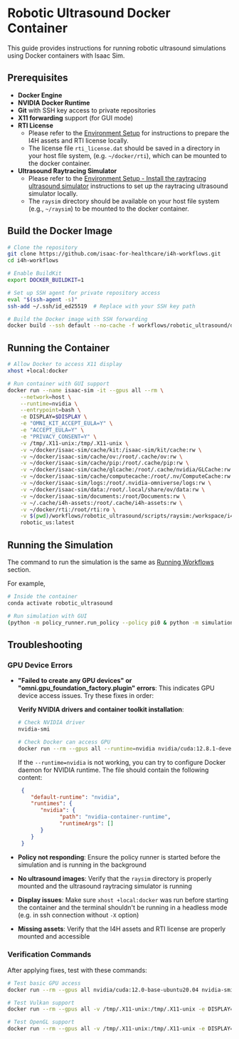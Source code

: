 # Robotic Ultrasound Docker Container

This guide provides instructions for running robotic ultrasound simulations using Docker containers with Isaac Sim.

## Prerequisites

- **Docker Engine**
- **NVIDIA Docker Runtime**
- **Git** with SSH key access to private repositories
- **X11 forwarding** support (for GUI mode)
- **RTI License**
   - Please refer to the [Environment Setup](../README.md#environment-setup) for instructions to prepare the I4H assets and RTI license locally.
   - The license file `rti_license.dat` should be saved in a directory in your host file system, (e.g. `~/docker/rti`), which can be mounted to the docker container.
- **Ultrasound Raytracing Simulator**
   - Please refer to the [Environment Setup - Install the raytracing ultrasound simulator](../README.md#install-raytracing-ultrasound-simulator) instructions to set up the raytracing ultrasound simulator locally.
   - The `raysim` directory should be available on your host file system (e.g., `~/raysim`) to be mounted to the docker container.

## Build the Docker Image

```sh
# Clone the repository
git clone https://github.com/isaac-for-healthcare/i4h-workflows.git
cd i4h-workflows

# Enable BuildKit
export DOCKER_BUILDKIT=1

# Set up SSH agent for private repository access
eval "$(ssh-agent -s)"
ssh-add ~/.ssh/id_ed25519  # Replace with your SSH key path

# Build the Docker image with SSH forwarding
docker build --ssh default --no-cache -f workflows/robotic_ultrasound/docker/Dockerfile -t robotic_us:latest .
```

## Running the Container

```bash
# Allow Docker to access X11 display
xhost +local:docker

# Run container with GUI support
docker run --name isaac-sim -it --gpus all --rm \
    --network=host \
    --runtime=nvidia \
    --entrypoint=bash \
    -e DISPLAY=$DISPLAY \
    -e "OMNI_KIT_ACCEPT_EULA=Y" \
    -e "ACCEPT_EULA=Y" \
    -e "PRIVACY_CONSENT=Y" \
    -v /tmp/.X11-unix:/tmp/.X11-unix \
    -v ~/docker/isaac-sim/cache/kit:/isaac-sim/kit/cache:rw \
    -v ~/docker/isaac-sim/cache/ov:/root/.cache/ov:rw \
    -v ~/docker/isaac-sim/cache/pip:/root/.cache/pip:rw \
    -v ~/docker/isaac-sim/cache/glcache:/root/.cache/nvidia/GLCache:rw \
    -v ~/docker/isaac-sim/cache/computecache:/root/.nv/ComputeCache:rw \
    -v ~/docker/isaac-sim/logs:/root/.nvidia-omniverse/logs:rw \
    -v ~/docker/isaac-sim/data:/root/.local/share/ov/data:rw \
    -v ~/docker/isaac-sim/documents:/root/Documents:rw \
    -v ~/.cache/i4h-assets:/root/.cache/i4h-assets:rw \
    -v ~/docker/rti:/root/rti:ro \
    -v $(pwd)/workflows/robotic_ultrasound/scripts/raysim:/workspace/i4h-workflows/workflows/robotic_ultrasound/scripts/raysim:ro \
    robotic_us:latest
```

## Running the Simulation

The command to run the simulation is the same as [Running Workflows](../README.md#running-workflows) section.

For example,
```sh
# Inside the container
conda activate robotic_ultrasound

# Run simulation with GUI
(python -m policy_runner.run_policy --policy pi0 & python -m simulation.environments.sim_with_dds --enable_cameras & wait)
```

## Troubleshooting

### GPU Device Errors

- **"Failed to create any GPU devices" or "omni.gpu_foundation_factory.plugin" errors**: This indicates GPU device access issues. Try these fixes in order:

  **Verify NVIDIA drivers and container toolkit installation**:
     ```bash
     # Check NVIDIA driver
     nvidia-smi

     # Check Docker can access GPU
     docker run --rm --gpus all --runtime=nvidia nvidia/cuda:12.8.1-devel-ubuntu24.04 nvidia-smi
     ```
   If the `--runtime=nvidia` is not working, you can try to configure Docker daemon for NVIDIA runtime. The file should contain the following content:
     ```json
      {
         "default-runtime": "nvidia",
         "runtimes": {
            "nvidia": {
                  "path": "nvidia-container-runtime",
                  "runtimeArgs": []
            }
         }
      }
     ```

- **Policy not responding**: Ensure the policy runner is started before the simulation and is running in the background

- **No ultrasound images**: Verify that the `raysim` directory is properly mounted and the ultrasound raytracing simulator is running

- **Display issues**: Make sure `xhost +local:docker` was run before starting the container and the terminal shouldn't be running in a headless mode (e.g. in ssh connection without `-X` option)

- **Missing assets**: Verify that the I4H assets and RTI license are properly mounted and accessible

### Verification Commands

After applying fixes, test with these commands:

```bash
# Test basic GPU access
docker run --rm --gpus all nvidia/cuda:12.0-base-ubuntu20.04 nvidia-smi

# Test Vulkan support
docker run --rm --gpus all -v /tmp/.X11-unix:/tmp/.X11-unix -e DISPLAY=$DISPLAY robotic_us:latest vulkaninfo

# Test OpenGL support
docker run --rm --gpus all -v /tmp/.X11-unix:/tmp/.X11-unix -e DISPLAY=$DISPLAY robotic_us:latest glxinfo | head -20
```
